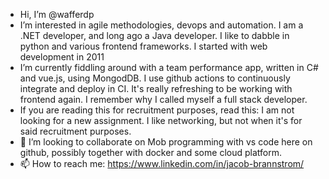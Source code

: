 - Hi, I’m @wafferdp
- I’m interested in agile methodologies, devops and automation. I am a .NET developer, and long ago a Java developer. I like to dabble in python and various frontend frameworks. I started with web development in 2011 
- I’m currently fiddling around with a team performance app, written in C# and vue.js, using MongodDB. I use github actions to continuously integrate and deploy in CI. It's really refreshing to be working with frontend again. I remember why I called myself a full stack developer.
- If you are reading this for recruitment purposes, read this: I am not looking for a new assignment. I like networking, but not when it's for said recruitment purposes. 
- 💞️ I’m looking to collaborate on Mob programming with vs code here on github, possibly together with docker and some cloud platform.
- 📫 How to reach me: https://www.linkedin.com/in/jacob-brannstrom/

<!---
wafferdp/wafferdp is a ✨ special ✨ repository because its `README.md` (this file) appears on your GitHub profile.
You can click the Preview link to take a look at your changes.
--->
